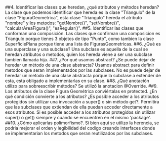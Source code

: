##4. Identificar las clases que heredan, ¿qué atributos y métodos heredan?
La clase que podemos identificar que hereda es la clase "Triangulo" de la clase "FiguraGeometrica", esta clase 
"Triangulo" hereda el atributo "nombre" y los metodos: 
"getNombre()", 
"setNombre()", 
"calcularAreaFigura()", 
"esRegular()".
##5. Identificar las clases que conforman una composición.
Las clases que confirman una composicion es Triangulo porque tienes 3 objetos de tipo "Punto",
como tambien la clase SuperficiePlana porque tiene una lista de FigurasGeometricas.
##6. ¿Qué es una superclase y una subclase?
Una subclase es aquella de la cual se heredan atributos o metodos, quien los hereda viene a ser una subclase
tambien llamada hija.
##7. ¿Por qué usamos abstract? ¿Se puede dejar de heredar un método de una clase abstracta?
Usamos abstract para definir metodos que seran implementados por las subclases.
No es puede dejar de heredar un metodo de una clase abstracta porque la subclase a extender de esta, esta 
obligado a implementarlas en su clase.
##8. ¿Qué anotación utilizo para sobreescribir métodos?
Se utilizó la anotacion @Override.
##9. Los atributos de la clase Figura Geométrica conviértalas en protected. ¿En qué condición convierte a los atributos? ¿Es posible acceder a los atributos protegidos sin utilizar una invocación a super() o sin método get?.
Permitira que las subclases que extiendan de ella puedan acceder directamente a esos atributos.
Si es posible acceder a los atributos protegidos sin utilizar super() o get() siempre y cuando se encuentren
en el mismo 'package'.
##10. ¿Cómo aplicarías polimorfismo?.
Si bien aqui se utilizo la herencia, se podria mejorar el orden y legibilidad del codigo creando interfaces donde se
implementarian los metodos que seran reutilizados por las subclases.